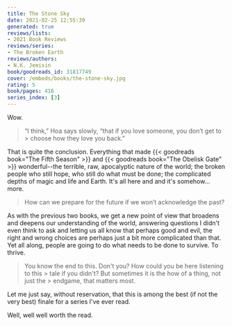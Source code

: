 ```yaml
---
title: The Stone Sky
date: 2021-02-25 12:55:39
generated: true
reviews/lists:
- 2021 Book Reviews
reviews/series:
- The Broken Earth
reviews/authors:
- N.K. Jemisin
book/goodreads_id: 31817749
cover: /embeds/books/the-stone-sky.jpg
rating: 5
book/pages: 416
series_index: [3]
---
```

Wow.  

> “I think,” Hoa says slowly, “that if you love someone, you don’t get to > choose how they love you back.”

<!--more-->

That is quite the conclusion. Everything that made {{< goodreads book="The Fifth Season" >}} and {{< goodreads book="The Obelisk Gate" >}} wonderful--the terrible, raw, apocalyptic nature of the world; the broken people who still hope, who still do what must be done; the complicated depths of magic and life and Earth. It's all here and and it's somehow... more.  

> How can we prepare for the future if we won’t acknowledge the past?

As with the previous two books, we get a new point of view that broadens and deepens our understanding of the world, answering questions I didn't even think to ask and letting us all know that perhaps good and evil, the right and wrong choices are perhaps just a bit more complicated than that. Yet all along, people are going to do what needs to be done to survive. To thrive.  

> You know the end to this. Don't you? How could you be here listening to this > tale if you didn't? But sometimes it is the how of a thing, not just the > endgame, that matters most.

Let me just say, without reservation, that this is among the best (if not the very best) finale for a series I've ever read.  

Well, well well worth the read.